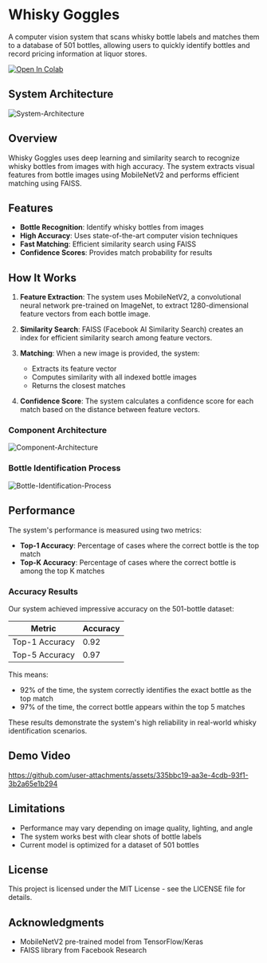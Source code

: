 # Whisky Goggles

A computer vision system that scans whisky bottle labels and matches them to a database of 501 bottles, allowing users to quickly identify bottles and record pricing information at liquor stores.

<p><a href="https://colab.research.google.com/github/Code-Parth/baxus-whisky-goggles/blob/master/Baxus-Whisky-Goggles.ipynb" target="_parent"><img alt="Open In Colab" src="https://colab.research.google.com/assets/colab-badge.svg"/></a></p>

## System Architecture

![System-Architecture](https://github.com/user-attachments/assets/bd9c0b25-f80a-4c64-99e6-7c5e7e3eec26)


## Overview

Whisky Goggles uses deep learning and similarity search to recognize whisky bottles from images with high accuracy. The system extracts visual features from bottle images using MobileNetV2 and performs efficient matching using FAISS.

## Features

- **Bottle Recognition**: Identify whisky bottles from images
- **High Accuracy**: Uses state-of-the-art computer vision techniques
- **Fast Matching**: Efficient similarity search using FAISS
- **Confidence Scores**: Provides match probability for results

## How It Works

1. **Feature Extraction**: The system uses MobileNetV2, a convolutional neural network pre-trained on ImageNet, to extract 1280-dimensional feature vectors from each bottle image.

2. **Similarity Search**: FAISS (Facebook AI Similarity Search) creates an index for efficient similarity search among feature vectors.

3. **Matching**: When a new image is provided, the system:
   - Extracts its feature vector
   - Computes similarity with all indexed bottle images
   - Returns the closest matches

4. **Confidence Score**: The system calculates a confidence score for each match based on the distance between feature vectors.

### Component Architecture

![Component-Architecture](https://github.com/user-attachments/assets/98734022-c29f-4185-a164-2495b6fa88e2)


### Bottle Identification Process

![Bottle-Identification-Process](https://github.com/user-attachments/assets/9eaaf1f8-64d7-4ee0-9e11-5c6b225d825f)

## Performance

The system's performance is measured using two metrics:

- **Top-1 Accuracy**: Percentage of cases where the correct bottle is the top match
- **Top-K Accuracy**: Percentage of cases where the correct bottle is among the top K matches

### Accuracy Results

Our system achieved impressive accuracy on the 501-bottle dataset:

| Metric | Accuracy |
|--------|----------|
| Top-1 Accuracy | 0.92 |
| Top-5 Accuracy | 0.97 |

This means:
- 92% of the time, the system correctly identifies the exact bottle as the top match
- 97% of the time, the correct bottle appears within the top 5 matches

These results demonstrate the system's high reliability in real-world whisky identification scenarios.

## Demo Video



https://github.com/user-attachments/assets/335bbc19-aa3e-4cdb-93f1-3b2a65e1b294



## Limitations

- Performance may vary depending on image quality, lighting, and angle
- The system works best with clear shots of bottle labels
- Current model is optimized for a dataset of 501 bottles

## License

This project is licensed under the MIT License - see the LICENSE file for details.

## Acknowledgments

- MobileNetV2 pre-trained model from TensorFlow/Keras
- FAISS library from Facebook Research
